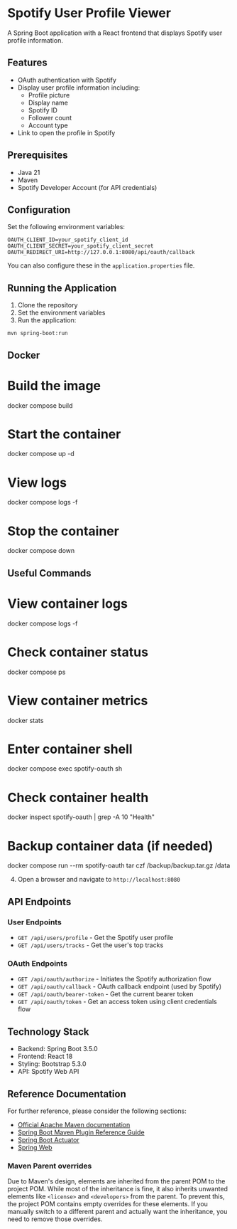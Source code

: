 # Spotify User Profile Viewer

A Spring Boot application with a React frontend that displays Spotify user profile information.

## Features

- OAuth authentication with Spotify
- Display user profile information including:
  - Profile picture
  - Display name
  - Spotify ID
  - Follower count
  - Account type
- Link to open the profile in Spotify

## Prerequisites

- Java 21
- Maven
- Spotify Developer Account (for API credentials)

## Configuration

Set the following environment variables:

```
OAUTH_CLIENT_ID=your_spotify_client_id
OAUTH_CLIENT_SECRET=your_spotify_client_secret
OAUTH_REDIRECT_URI=http://127.0.0.1:8080/api/oauth/callback
```

You can also configure these in the `application.properties` file.

## Running the Application

1. Clone the repository
2. Set the environment variables
3. Run the application:

```
mvn spring-boot:run
```

## Docker 

# Build the image
docker compose build

# Start the container
docker compose up -d

# View logs
docker compose logs -f

# Stop the container
docker compose down


## Useful Commands
# View container logs
docker compose logs -f

# Check container status
docker compose ps

# View container metrics
docker stats

# Enter container shell
docker compose exec spotify-oauth sh

# Check container health
docker inspect spotify-oauth | grep -A 10 "Health"

# Backup container data (if needed)
docker compose run --rm spotify-oauth tar czf /backup/backup.tar.gz /data


4. Open a browser and navigate to `http://localhost:8080`

## API Endpoints

### User Endpoints
- `GET /api/users/profile` - Get the Spotify user profile
- `GET /api/users/tracks` - Get the user's top tracks

### OAuth Endpoints
- `GET /api/oauth/authorize` - Initiates the Spotify authorization flow
- `GET /api/oauth/callback` - OAuth callback endpoint (used by Spotify)
- `GET /api/oauth/bearer-token` - Get the current bearer token
- `GET /api/oauth/token` - Get an access token using client credentials flow

## Technology Stack

- Backend: Spring Boot 3.5.0
- Frontend: React 18
- Styling: Bootstrap 5.3.0
- API: Spotify Web API

## Reference Documentation

For further reference, please consider the following sections:

* [Official Apache Maven documentation](https://maven.apache.org/guides/index.html)
* [Spring Boot Maven Plugin Reference Guide](https://docs.spring.io/spring-boot/3.5.0/maven-plugin)
* [Spring Boot Actuator](https://docs.spring.io/spring-boot/3.5.0/reference/actuator/index.html)
* [Spring Web](https://docs.spring.io/spring-boot/3.5.0/reference/web/servlet.html)

### Maven Parent overrides

Due to Maven's design, elements are inherited from the parent POM to the project POM.
While most of the inheritance is fine, it also inherits unwanted elements like `<license>` and `<developers>` from the
parent.
To prevent this, the project POM contains empty overrides for these elements.
If you manually switch to a different parent and actually want the inheritance, you need to remove those overrides.
